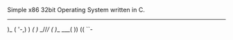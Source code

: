 Simple x86 32bit Operating System written in C.


________  ___ ________
  )_   ( '-,) )   _(
    )_  \_//_/  _(
      )___  ___(
          ))
         ((
          ``-

